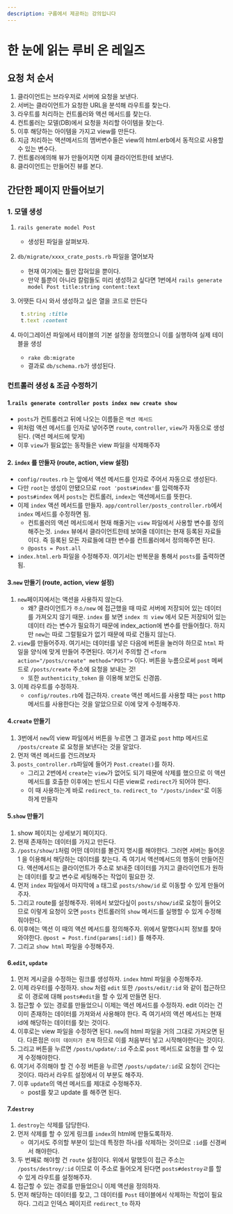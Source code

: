 ```yaml
---
description: 구름에서 제공하는 강의입니다
---
```


# 한 눈에 읽는 루비 온 레일즈

## 요청 처 순서

1. 클라이언트는 브라우저로  서버에 요청을 보낸다.
2. 서버는 클라이언트가 요청한 URL을 분석해 라우트를 찾는다.
3. 라우트를 처리하는 컨트롤러와 액션 메서드를 찾는다.
4. 컨트롤러는 모델\(DB\)에서 요청을 처리할 아이템을 찾는다.
5. 이후 해당하는 아이템을 가지고 view를 만든다.
6. 지금 처리하는 액션메서드의 멤버변수들은 view의 html.erb에서 동적으로 사용할 수 있는 변수다.
7. 컨트롤러에의해 뷰가 만들어지면 이제 클라이언트한테 보낸다.
8. 클라이언트는 만들어진 뷰를 본다.

## 간단한 페이지 만들어보기

### 1. 모델 생성

1. `rails generate model Post`
   * 생성된 파일을 살펴보자.
2. `db/migrate/xxxx_crate_posts.rb` 파일을 열어보자
   * 현재 여기에는 틀만 잡혀있을 뿐이다.
   * 만약 틀뿐이 아니라 칼럼들도 미리 생성하고 싶다면 1번에서 `rails generate model Post title:string content:text`
3. 어땟든 다시 와서 생성하고 싶은 열을 코드로 만든다

   ```ruby
    t.string :title
    t.text :content
   ```

4. 마이그레이션 파일에서 테이블의 기본 설정을 정의했으니 이를 실행하여 실제 테이블을 생성
   * `rake db:migrate`
   * 결과로 `db/schema.rb`가 생성된다.

### 컨트롤러 생성 & 조금 수정하기

#### 1.`rails generate controller posts index new create show`

* `posts`가 컨트롤러고 뒤에 나오는 이름들은 `액션 메서드`
* 위처럼 액션 메서드를 인자로 넣어주면 `route`, `controller`, `view`가 자동으로 생성된다. \(액션 메서드에 맞게\)
* 이후 `view`가 필요없는 동작들은 view 파일을 삭제해주자

#### 2. `index` 를 만들자 \(route, action, view 설정\)

* `config/routes.rb` 는 앞에서 액션 메서드를 인자로 주어서 자동으로 생성된다.
* 다만 `root`는 생성이 안됐으므로 `root 'posts#index'`를 입력해주자
* `posts#index` 에서 `posts`는 컨트롤러, `index`는 액션메서드를 뜻한다.
* 이제 `index` 액션 메서드를 만들자. `app/controller/posts_controller.rb`에서 `index` 메서드를 수정하면 됨.
  * 컨트롤러의 액션 메서드에서 현재 해줄거는 `view` 파일에서 사용할 변수를 정의해주는것. `index` 뷰에서 클라이언트한테 보여줄 데이터는 현재 등록된 자료들이다. 즉 등록된 모든 자료들에 대한 변수를 컨트롤러에서 정의해주면 된다.
  * `@posts = Post.all`
* `index.html.erb` 파일을 수정해주자. 여기서는 반복문을 통해서 `posts`를 출력하면 됨.

#### 3.`new` 만들기 \(route, action, view 설정\)

1. `new`페이지에서는 액션을 사용하지 않는다.
   * 왜? 클라이언트가 `주소/new` 에 접근했을 때 따로 서버에 저장되어 있는 데이터를 가져오지 않기 때문. `index` 를 보면 `index 의 view` 에서 모든 저장되어 있는 데이터 라는 변수가 필요하기 때문에 index\_action에 변수를 만들어줬다. 하지만 `new`는 따로 그럴필요가 없기 때문에 따로 건들지 않는다.
2. `view`를 만들어주자. 여기서는 데이터를 넣은 다음에 버튼을 눌러야 하므로 `html` 파일을 양식에 맞게 만들어 주면된다. 여기서 주의할 건 `<form action="/posts/create" method="POST">` 이다. 버튼을 누름으로써 `post` 메써드로 `/posts/create` 주소에 요청을 보내는 것!
   * 또한 `authenticity_token` 을 이용해 보안도 신경씀.
3. 이제 라우트를 수정하자.
   * `config/routes.rb`에 접근하자. `create` 액션 메서드를 사용할 때는 `post` http 메서드를 사용한다는 것을 알았으므로 이에 맞게 수정해주자.

#### 4.`create` 만들기

1. 3번에서 `new`의 view 파일에서 버튼을 누르면 그 결과로 `post` http 메서드로 `/posts/create` 로 요청을 보낸다는 것을 알았다.
2. 먼저 액션 메서드를 건드려보자
3. `posts_controller.rb`파일에 들어가 `Post.create()`를 하자.
   * 그리고 2번에서 `create`는 `view`가 없어도 되기 때문에 삭제를 했으므로 이 액션메서드를 호출한 이후에는 반드시 다른 view로 `redirect`가 되어야 한다.
   * 이 때 사용하는게 바로 `redirect_to`. `redirect_to "/posts/index"`로 이동하게 만들자

#### 5.`show` 만들기

1. show 페이지는 상세보기 페이지다.
2. 현재 존재하는 데이터를 가지고 만든다.
3. `/posts/show/1`처럼 어떤 데이터를 볼건지 명시를 해야한다. 그러면 서버는 들어온 1 을 이용해서 해당하는 데이터를 찾는다. 즉 여기서 액션메서드의 행동이 만들어진다. 액션메서드는 클라이언트가 주소로 보내준 데이터를 가지고 클라이언트가 원하는 데이터를 찾고 변수로 세팅해주는 작업이 필요한 것.
4. 먼저 `index` 파일에서 마지막에 `a` 태그로 `posts/show/id` 로 이동할 수 있게 만들어주자.
5. 그리고 route를 설정해주자. 위에서 보았다싶이 `posts/show/id`로 요청이 들어오므로 이렇게 요청이 오면 `posts` 컨트롤러의 `show` 메서드를 실행할 수 있게 수정해줘야한다.
6. 이후에는 액션 이 때의 액션 메서드를 정의해주자. 위에서 말했다시피 정보를 찾아와야한다.  `@post = Post.find(params[:id])` 를 해주자.
7. 그리고 `show html` 파일을 수정해주자.

#### 6.`edit`, `update`

1. 먼저 게시글을 수정하는 링크를 생성하자. `index` html 파일을 수정해주자.
2. 이제 라우터를 수정하자. `show` 처럼 `edit` 또한 `/posts/edit/:id` 와 같이 접근하므로 이 경로에 대해 `posts#edit`을 할 수 있게 만들면 된다.
3. 접근할 수 있는 경로를 만들었으니 이제는 액션 메서드를 수정하자. edit 이라는 건 이미 존재하는 데이터를 가져와서 사용해야 한다. 즉 여기서의 액션 메서드는 현재 id에 해당하는 데이터를 찾는 것이다.
4. 이후로는 view 파일을 수정하면 된다. `new`의 html 파일을 거의 그대로 가져오면 된다. 다른점은 `이미 데이터가 존재` 하므로 이를 처음부터 넣고 시작해야한다는 것이다.
5. 그리고 버튼을 누르면 `/posts/update/:id` 주소로 `post` 메서드로 요청을 할 수 있게 수정해야한다.
6. 여기서 주의해야 할 건 수정 버튼을 누르면 `/posts/update/:id`로 요청이 간다는 것이다. 따라서 라우트 설정에서 이 부분도 해주자.
7. 이후 `update`의 액션 메서드를 제대로 수정해주자.
   * post를 찾고 update 를 해주면 된다.

#### 7.`destroy`

1. `destroy`는 삭제를 담당한다.
2. 먼저 삭제를 할 수 있게 링크를 `index`의 html에 만들도록하자.
   * 여기서도 주의할 부분이 있는데 특정한 하나를 삭제하는 것이므로 `:id`를 신경써서 해야한다.
3. 두 번째로 해야할 건 `route` 설정이다. 위에서 말했듯이 접근 주소는 `/posts/destroy/:id` 이므로 이 주소로 들어오게 된다면 `posts#destroy`ㄹ를 할 수 있게 라우트를 설정해주자.
4. 접근할 수 있는 경로를 만들었으니 이제 액션을 정의하자.
5. 먼저 해당하는 데이터를 찾고, 그 데이터를 `Post` 테이블에서 삭제하는 작업이 필요하다. 그리고 인덱스 페이지르 `redirect_to` 하자

